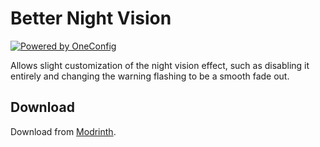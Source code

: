 # Better Night Vision

[![Powered by OneConfig](https://github.com/MicrocontrollersDev/BetterNightVision/assets/66657148/85d5797e-5986-4afa-87f9-b8b0f3c16bb2)](https://modrinth.com/mod/oneconfig)

Allows slight customization of the night vision effect, such as disabling it entirely and changing the warning flashing to be a smooth fade out.

## Download

Download from [Modrinth](https://modrinth.com/mod/quickquit).
